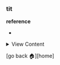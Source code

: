 ### tit

**reference**
- []()

<details>
<summary>
View Content
</summary>

```js

```

</details>

[go back :house:][home]
